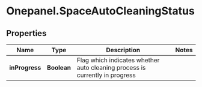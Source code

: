# Onepanel.SpaceAutoCleaningStatus

## Properties
Name | Type | Description | Notes
------------ | ------------- | ------------- | -------------
**inProgress** | **Boolean** | Flag which indicates whether auto cleaning process is currently in progress  | 


